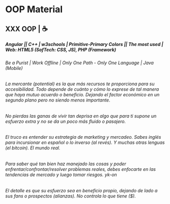 # OOP Material
## XXX OOP | ☕
##### Angular || C++ | w3schools | Primitive-Primary Colors || The most used | Web: HTML5 (SofTech: CSS, JS), PHP (Framework)
###### Be a Purist | Work Offline | Only One Path - Only One Language | Java (Mobile)
###### La mercante (potential) es la que más recursos te proporciona para su accesibilidad. Todo depende de cuánto y cómo lo exprese de tal manera que haya mutuo acuerdo o beneficio. Dejando el factor económico en un segundo plano pero no siendo menos importante.
###### No pierdas las ganas de vivir tan deprisa en algo que para ti supone un esfuerzo extra y no se da un poco más fluido o pasajero.
###### El truco es entender su estrategia de marketing y mercadeo. Sabes inglés para incursionar en español o lo inverso (al revés). Y muchas otras lenguas (el bitcoin). El mundo real.
###### Para saber qué tan bien haz manejado las cosas y poder enfrentar/confrontar/resolver problemas reales, debes enfocarte en las tendencias de mercado y luego tomar riesgos. yk-on
###### El detalle es que su esfuerzo sea en beneficio propio, dejando de lado a sus fans o prospectos (alianzas). No controla lo que tiene ($).

